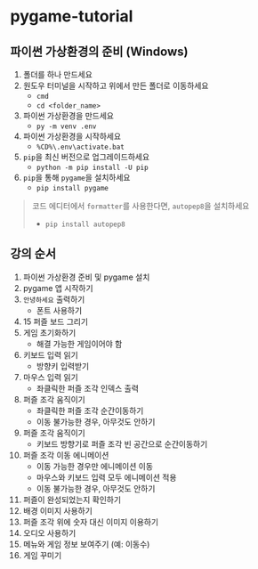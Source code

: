 # pygame-tutorial

## 파이썬 가상환경의 준비 (Windows)

1. 폴더를 하나 만드세요
2. 원도우 터미널을 시작하고 위에서 만든 폴더로 이동하세요
   - `cmd`
   - `cd <folder_name>`
3. 파이썬 가상환경을 만드세요
   - `py -m venv .env`
4. 파이썬 가상환경을 시작하세요
   - `%CD%\.env\activate.bat`
5. `pip`을 최신 버전으로 업그레이드하세요
   - `python -m pip install -U pip`
6. `pip`을 통해 `pygame`을 설치하세요
   - `pip install pygame`

> 코드 에디터에서 `formatter`를 사용한다면, `autopep8`을 설치하세요
>
> - `pip install autopep8`

## 강의 순서

1. 파이썬 가상환경 준비 및 pygame 설치
2. pygame 앱 시작하기
3. `안녕하세요` 출력하기
   - 폰트 사용하기
4. 15 퍼즐 보드 그리기
5. 게임 초기화하기
   - 해결 가능한 게임이어야 함
6. 키보드 입력 읽기
   - 방향키 입력받기
7. 마우스 입력 읽기
   - 좌클릭한 퍼즐 조각 인덱스 출력
8. 퍼즐 조각 움직이기
   - 좌클릭한 퍼즐 조각 순간이동하기
   - 이동 불가능한 경우, 아무것도 안하기
9. 퍼즐 조각 움직이기
   - 키보드 방향기로 퍼즐 조각 빈 공간으로 순간이동하기
10. 퍼즐 조각 이동 에니메이션
    - 이동 가능한 경우만 에니메이션 이동
    - 마우스와 키보드 입력 모두 에니메이션 적용
    - 이동 불가능한 경우, 아무것도 안하기
11. 퍼즐이 완성되었는지 확인하기
12. 배경 이미지 사용하기
13. 퍼즐 조각 위에 숫자 대신 이미지 이용하기
14. 오디오 사용하기
15. 메뉴와 게임 정보 보여주기 (예: 이동수)
16. 게임 꾸미기
